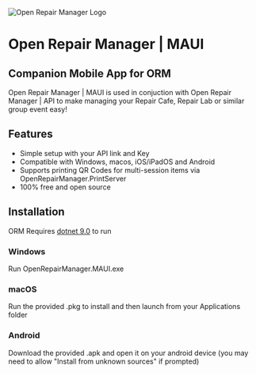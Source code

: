 ![Open Repair Manager Logo](https://i.ibb.co/99Qyb1sc/image.png)

# Open Repair Manager | MAUI
## Companion Mobile App for ORM

Open Repair Manager | MAUI is used in conjuction with Open Repair Manager | API to make managing your Repair Cafe, Repair Lab or similar group event easy!

## Features

- Simple setup with your API link and Key
- Compatible with Windows, macos, iOS/iPadOS and Android
- Supports printing QR Codes for multi-session items via OpenRepairManager.PrintServer
- 100% free and open source



## Installation

ORM Requires [dotnet 9.0](https://dotnet.microsoft.com/en-us/download/dotnet/9.0/runtime) to run

### Windows

Run OpenRepairManager.MAUI.exe

### macOS
Run the provided .pkg to install and then launch from your Applications folder

### Android

Download the provided .apk and open it on your android device (you may need to allow "Install from unknown sources" if prompted)

